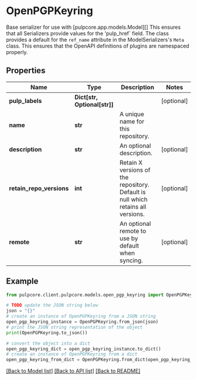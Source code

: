 # OpenPGPKeyring

Base serializer for use with [pulpcore.app.models.Model][]  This ensures that all Serializers provide values for the 'pulp_href` field.  The class provides a default for the ``ref_name`` attribute in the ModelSerializers's ``Meta`` class. This ensures that the OpenAPI definitions of plugins are namespaced properly.

## Properties

Name | Type | Description | Notes
------------ | ------------- | ------------- | -------------
**pulp_labels** | **Dict[str, Optional[str]]** |  | [optional] 
**name** | **str** | A unique name for this repository. | 
**description** | **str** | An optional description. | [optional] 
**retain_repo_versions** | **int** | Retain X versions of the repository. Default is null which retains all versions. | [optional] 
**remote** | **str** | An optional remote to use by default when syncing. | [optional] 

## Example

```python
from pulpcore.client.pulpcore.models.open_pgp_keyring import OpenPGPKeyring

# TODO update the JSON string below
json = "{}"
# create an instance of OpenPGPKeyring from a JSON string
open_pgp_keyring_instance = OpenPGPKeyring.from_json(json)
# print the JSON string representation of the object
print(OpenPGPKeyring.to_json())

# convert the object into a dict
open_pgp_keyring_dict = open_pgp_keyring_instance.to_dict()
# create an instance of OpenPGPKeyring from a dict
open_pgp_keyring_from_dict = OpenPGPKeyring.from_dict(open_pgp_keyring_dict)
```
[[Back to Model list]](../README.md#documentation-for-models) [[Back to API list]](../README.md#documentation-for-api-endpoints) [[Back to README]](../README.md)



